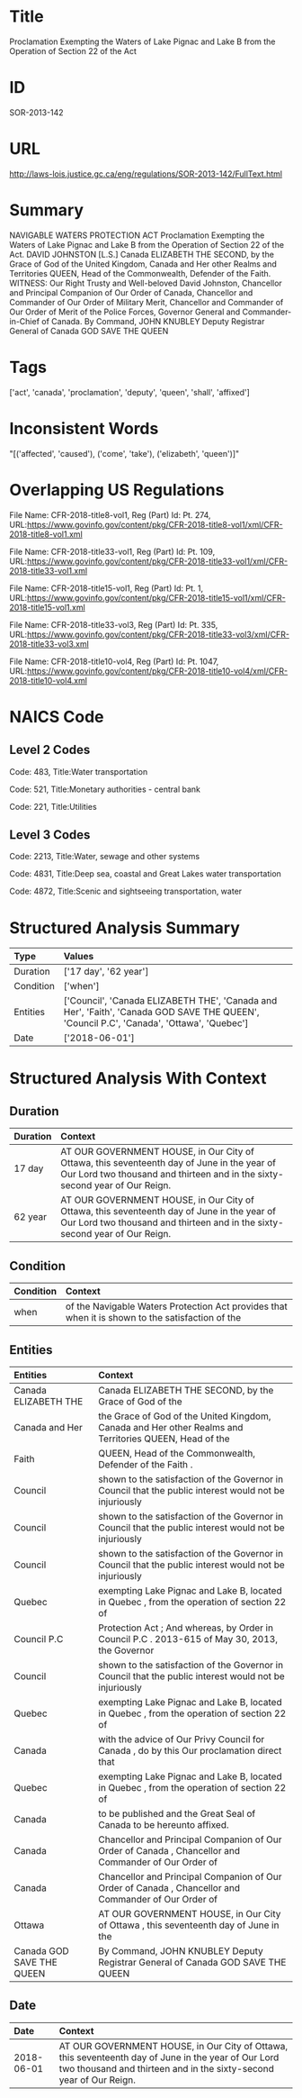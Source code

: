 # Title
Proclamation Exempting the Waters of Lake Pignac and Lake B from the Operation of Section 22 of the Act


# ID
SOR-2013-142

# URL
http://laws-lois.justice.gc.ca/eng/regulations/SOR-2013-142/FullText.html


# Summary
NAVIGABLE WATERS PROTECTION ACT Proclamation Exempting the Waters of Lake Pignac and Lake B from the Operation of Section 22 of the Act. DAVID JOHNSTON [L.S.] Canada ELIZABETH THE SECOND, by the Grace of God of the United Kingdom, Canada and Her other Realms and Territories QUEEN, Head of the Commonwealth, Defender of the Faith.
WITNESS: Our Right Trusty and Well-beloved David Johnston, Chancellor and Principal Companion of Our Order of Canada, Chancellor and Commander of Our Order of Military Merit, Chancellor and Commander of Our Order of Merit of the Police Forces, Governor General and Commander-in-Chief of Canada.
By Command, JOHN KNUBLEY Deputy Registrar General of Canada GOD SAVE THE QUEEN 


# Tags
['act', 'canada', 'proclamation', 'deputy', 'queen', 'shall', 'affixed']


# Inconsistent Words
"[('affected', 'caused'), ('come', 'take'), ('elizabeth', 'queen')]"


# Overlapping US Regulations
File Name: CFR-2018-title8-vol1, Reg (Part) Id: Pt. 274, URL:https://www.govinfo.gov/content/pkg/CFR-2018-title8-vol1/xml/CFR-2018-title8-vol1.xml

File Name: CFR-2018-title33-vol1, Reg (Part) Id: Pt. 109, URL:https://www.govinfo.gov/content/pkg/CFR-2018-title33-vol1/xml/CFR-2018-title33-vol1.xml

File Name: CFR-2018-title15-vol1, Reg (Part) Id: Pt. 1, URL:https://www.govinfo.gov/content/pkg/CFR-2018-title15-vol1/xml/CFR-2018-title15-vol1.xml

File Name: CFR-2018-title33-vol3, Reg (Part) Id: Pt. 335, URL:https://www.govinfo.gov/content/pkg/CFR-2018-title33-vol3/xml/CFR-2018-title33-vol3.xml

File Name: CFR-2018-title10-vol4, Reg (Part) Id: Pt. 1047, URL:https://www.govinfo.gov/content/pkg/CFR-2018-title10-vol4/xml/CFR-2018-title10-vol4.xml




# NAICS Code
## Level 2 Codes
Code: 483, Title:Water transportation

Code: 521, Title:Monetary authorities - central bank

Code: 221, Title:Utilities




## Level 3 Codes
Code: 2213, Title:Water, sewage and other systems

Code: 4831, Title:Deep sea, coastal and Great Lakes water transportation

Code: 4872, Title:Scenic and sightseeing transportation, water







# Structured Analysis Summary
| Type      | Values                                                                                                                                   |
|:----------|:-----------------------------------------------------------------------------------------------------------------------------------------|
| Duration  | ['17 day', '62 year']                                                                                                                    |
| Condition | ['when']                                                                                                                                 |
| Entities  | ['Council', 'Canada ELIZABETH THE', 'Canada and Her', 'Faith', 'Canada GOD SAVE THE QUEEN', 'Council P.C', 'Canada', 'Ottawa', 'Quebec'] |
| Date      | ['2018-06-01']                                                                                                                           |


# Structured Analysis With Context
 


## Duration
| Duration   | Context                                                                                                                                                                   |
|:-----------|:--------------------------------------------------------------------------------------------------------------------------------------------------------------------------|
| 17 day     | AT OUR GOVERNMENT HOUSE, in Our City of Ottawa, this seventeenth day of June in the year of Our Lord two thousand and thirteen and in the sixty-second year of Our Reign. |
| 62 year    | AT OUR GOVERNMENT HOUSE, in Our City of Ottawa, this seventeenth day of June in the year of Our Lord two thousand and thirteen and in the sixty-second year of Our Reign. |


## Condition
| Condition   | Context                                                                                          |
|:------------|:-------------------------------------------------------------------------------------------------|
| when        | of the Navigable Waters Protection Act provides that when it is shown to the satisfaction of the |


## Entities
| Entities                  | Context                                                                                                |
|:--------------------------|:-------------------------------------------------------------------------------------------------------|
| Canada ELIZABETH THE      | Canada ELIZABETH THE SECOND, by the Grace of God of the                                                |
| Canada and Her            | the Grace of God of the United Kingdom, Canada and Her other Realms and Territories QUEEN, Head of the |
| Faith                     | QUEEN, Head of the Commonwealth, Defender of the Faith .                                               |
| Council                   | shown to the satisfaction of the Governor in Council that the public interest would not be injuriously |
| Council                   | shown to the satisfaction of the Governor in Council that the public interest would not be injuriously |
| Council                   | shown to the satisfaction of the Governor in Council that the public interest would not be injuriously |
| Quebec                    | exempting Lake Pignac and Lake B, located in Quebec , from the operation of section 22 of              |
| Council P.C               | Protection Act ; And whereas, by Order in Council P.C . 2013-615 of May 30, 2013, the Governor         |
| Council                   | shown to the satisfaction of the Governor in Council that the public interest would not be injuriously |
| Quebec                    | exempting Lake Pignac and Lake B, located in Quebec , from the operation of section 22 of              |
| Canada                    | with the advice of Our Privy Council for Canada , do by this Our proclamation direct that              |
| Quebec                    | exempting Lake Pignac and Lake B, located in Quebec , from the operation of section 22 of              |
| Canada                    | to be published and the Great Seal of Canada  to be hereunto affixed.                                  |
| Canada                    | Chancellor and Principal Companion of Our Order of Canada , Chancellor and Commander of Our Order of   |
| Canada                    | Chancellor and Principal Companion of Our Order of Canada , Chancellor and Commander of Our Order of   |
| Ottawa                    | AT OUR GOVERNMENT HOUSE, in Our City of  Ottawa , this seventeenth day of June in the                  |
| Canada GOD SAVE THE QUEEN | By Command, JOHN KNUBLEY Deputy Registrar General of  Canada GOD SAVE THE QUEEN                        |


## Date
| Date       | Context                                                                                                                                                                   |
|:-----------|:--------------------------------------------------------------------------------------------------------------------------------------------------------------------------|
| 2018-06-01 | AT OUR GOVERNMENT HOUSE, in Our City of Ottawa, this seventeenth day of June in the year of Our Lord two thousand and thirteen and in the sixty-second year of Our Reign. |


